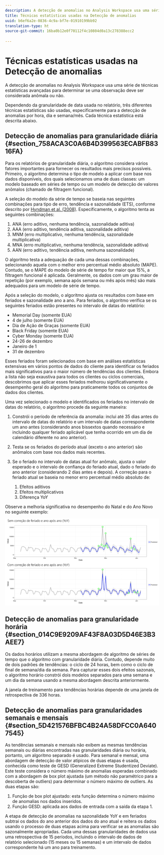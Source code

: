 ```yaml
---
description: A detecção de anomalias no Analysis Workspace usa uma série de técnicas estatísticas avançadas para determinar se uma observação deve ser considerada anômala ou não.
title: Técnicas estatísticas usadas na Detecção de anomalias
uuid: b6ef6a2e-0836-4c9a-bf7e-01910199bb92
translation-type: ht
source-git-commit: 16ba0b12e0f70112f4c10804d0a13c278388ecc2

---
```



# Técnicas estatísticas usadas na Detecção de anomalias

A detecção de anomalias no Analysis Workspace usa uma série de técnicas estatísticas avançadas para determinar se uma observação deve ser considerada anômala ou não.

Dependendo da granularidade de data usada no relatório, três diferentes técnicas estatísticas são usadas, especificamente para a detecção de anomalias por hora, dia e semana/mês. Cada técnica estatística está descrita abaixo.

## Detecção de anomalias para granularidade diária {#section_758ACA3C0A6B4D399563ECABFB8316FA}

Para os relatórios de granularidade diária, o algoritmo considera vários fatores importantes para fornecer os resultados mais precisos possíveis. Primeiro, o algoritmo determina o tipo de modelo a aplicar com base nos dados disponíveis, dos quais selecionamos uma de duas classes: um modelo baseado em séries de tempo ou um modelo de detecção de valores anômalos (chamado de filtragem funcional).

A seleção do modelo da série de tempo se baseia nas seguintes combinações para tipo de erro, tendência e sazonalidade (ETS), conforme descrito por [Hyndman et al. (2008)](https://www.springer.com/us/book/9783540719168). Especificamente, o algoritmo tenta as seguintes combinações:

1. ANA (erro aditivo, nenhuma tendência, sazonalidade aditiva)
1. AAA (erro aditivo, tendência aditiva, sazonalidade aditiva)
1. MNM (erro multiplicativo, nenhuma tendência, sazonalidade multiplicativa)
1. MNA (erro multiplicativo, nenhuma tendência, sazonalidade aditiva)
1. AAN (erro aditivo, tendência aditiva, nenhuma sazonalidade)

O algoritmo testa a adequação de cada uma dessas combinações, selecionando aquela com o melhor erro percentual médio absoluto (MAPE). Contudo, se o MAPE do modelo de série de tempo for maior que 15%, a filtragem funcional é aplicada. Geralmente, os dados com um grau maior de repetição (por exemplo, semana após semana ou mês após mês) são mais adequados para um modelo de série de tempo.

Após a seleção do modelo, o algoritmo ajusta os resultados com base em feriados e sazonalidade ano a ano. Para feriados, o algoritmo verifica se os seguintes feriados estão presentes no intervalo de datas do relatório:

* Memorial Day (somente EUA)
* 4 de julho (somente EUA)
* Dia de Ação de Graças (somente EUA)
* Black Friday (somente EUA)
* Cyber Monday (somente EUA)
* 24-26 de dezembro
* Janeiro de 1
* 31 de dezembro

Esses feriados foram selecionados com base em análises estatísticas extensivas em vários pontos de dados do cliente para identificar os feriados mais significativos para o maior número de tendências dos clientes. Embora a lista não seja exaustiva para todos os clientes ou ciclos comerciais, descobrimos que aplicar esses feriados melhorou significativamente o desempenho geral do algoritmo para praticamente todos os conjuntos de dados dos clientes.

Uma vez selecionado o modelo e identificados os feriados no intervalo de datas do relatório, o algoritmo procede da seguinte maneira:

1. Constrói o período de referência da anomalia: inclui até 35 dias antes do intervalo de datas do relatório e um intervalo de datas correspondente um ano antes (considerando anos bissextos quando necessário e incluindo qualquer feriado aplicável que tenha ocorrido em um dia de calendário diferente no ano anterior).
1. Testa se os feriados do período atual (exceto o ano anterior) são anômalos com base nos dados mais recentes.
1. Se o feriado no intervalo de datas atual for anômalo, ajusta o valor esperado e o intervalo de confiança do feriado atual, dado o feriado do ano anterior (considerando 2 dias antes e depois). A correção para o feriado atual se baseia no menor erro percentual médio absoluto de:

   1. Efeitos aditivos
   1. Efeitos multiplicativos
   1. Diferença YoY

Observe a melhoria significativa no desempenho do Natal e do Ano Novo no seguinte exemplo:

![](assets/anomaly_statistics.png)

## Detecção de anomalias para granularidade horária {#section_014C9E9209AF43F8A03D5D46E3B3AEE7}

Os dados horários utilizam a mesma abordagem de algoritmo de séries de tempo que o algoritmo com granularidade diária. Contudo, depende muito de dois padrões de tendências: o ciclo de 24 horas, bem como o ciclo de final de semana/dia da semana. Para capturar esses dois efeitos sazonais, o algoritmo horário constrói dois modelos separados para uma semana e um dia da semana usando a mesma abordagem descrita anteriormente.

A janela de treinamento para tendências horárias depende de uma janela de retrospectiva de 336 horas.

## Detecção de anomalias para granularidades semanais e mensais {#section_5D421576BFBC4B24A58DFCC0A6407545}

As tendências semanais e mensais não exibem as mesmas tendências semanais ou diárias encontradas nas granularidades diária ou horária, portanto, um algoritmo separado é usado. Para semanal e mensal, uma abordagem de detecção de valor atípicos de duas etapas é usada, conhecida como teste de GESD (Generalized Extreme Studentized Deviate). Este teste considera o número máximo de anomalias esperadas combinado com a abordagem de box plot ajustada (um método não paramétrico para a descoberta de outliers) para determinar o número máximo de outliers. As duas etapas são:

1. Função de box plot ajustado: esta função determina o número máximo de anomalias nos dados inseridos.
1. Função GESD: aplicada aos dados de entrada com a saída da etapa 1.

A etapa de detecção de anomalias na sazonalidade YoY e em feriados subtrai os dados do ano anterior dos dados do ano atual e reitera os dados usando o processo de duas etapas acima para verificar se as anomalias são sazonalmente apropriadas. Cada uma dessas granularidades de dados usa uma retrospectiva de 15 períodos, incluindo o intervalo de dados de relatório selecionado (15 meses ou 15 semanas) e um intervalo de dados correspondente há um ano para treinamento.

